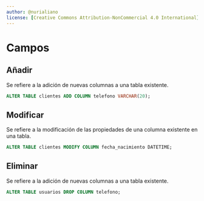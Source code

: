 ```yaml
---
author: @nurialiano
license: [Creative Commons Attribution-NonCommercial 4.0 International](https://creativecommons.org/licenses/by-nc/4.0/legalcode)
---
```


# Campos

## Añadir

Se refiere a la adición de nuevas columnas a una tabla existente.

~~~sql
ALTER TABLE clientes ADD COLUMN telefono VARCHAR(20);
~~~

## Modificar

Se refiere a la modificación de las propiedades de una columna existente en una tabla.

~~~sql
ALTER TABLE clientes MODIFY COLUMN fecha_nacimiento DATETIME;
~~~

## Eliminar

Se refiere a la adición de nuevas columnas a una tabla existente.

~~~sql
ALTER TABLE usuarios DROP COLUMN telefono;
~~~
